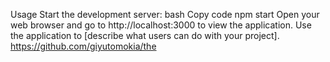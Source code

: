 Usage
Start the development server:
bash
Copy code
npm start
Open your web browser and go to http://localhost:3000 to view the application.
Use the application to [describe what users can do with your project].
https://github.com/giyutomokia/the
